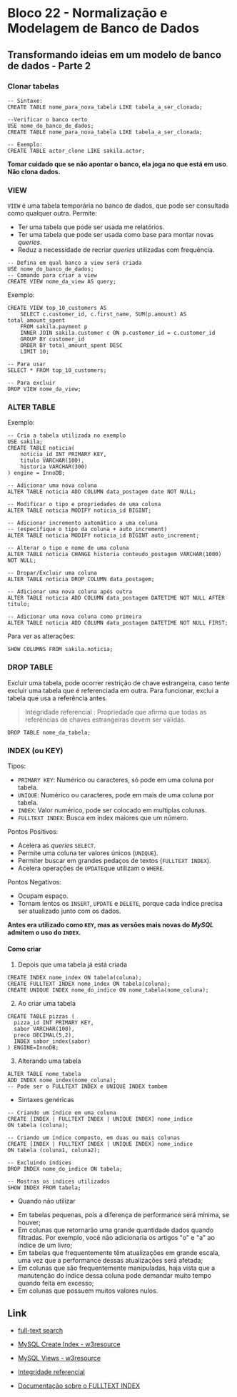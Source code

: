 # Bloco 22 - Normalização e Modelagem de Banco de Dados

## Transformando ideias em um modelo de banco de dados - Parte 2

### Clonar tabelas

```
-- Sintaxe:
CREATE TABLE nome_para_nova_tabela LIKE tabela_a_ser_clonada;

--Verificar o banco certo
USE nome_do_banco_de_dados;
CREATE TABLE nome_para_nova_tabela LIKE tabela_a_ser_clonada;

-- Exemplo:
CREATE TABLE actor_clone LIKE sakila.actor;
```

**Tomar cuidado que se não apontar o banco, ela joga no que está em uso**.
**Não clona dados.**

### VIEW

`VIEW` é uma tabela temporária no banco de dados, que pode ser consultada como qualquer outra. Permite:

- Ter uma tabela que pode ser usada me relatórios.
- Ter uma tabela que pode ser usada como base para montar novas *queries*.
- Reduz a necessidade de recriar *queries* utilizadas com frequência.

```
-- Defina em qual banco a view será criada
USE nome_do_banco_de_dados;
-- Comando para criar a view
CREATE VIEW nome_da_view AS query;
```

Exemplo:

```
CREATE VIEW top_10_customers AS
    SELECT c.customer_id, c.first_name, SUM(p.amount) AS total_amount_spent
    FROM sakila.payment p
    INNER JOIN sakila.customer c ON p.customer_id = c.customer_id
    GROUP BY customer_id
    ORDER BY total_amount_spent DESC
    LIMIT 10;

-- Para usar
SELECT * FROM top_10_customers;

-- Para excluir
DROP VIEW nome_da_view;
```

### ALTER TABLE

Exemplo:

```
-- Cria a tabela utilizada no exemplo
USE sakila;
CREATE TABLE noticia(
    noticia_id INT PRIMARY KEY,
    titulo VARCHAR(100),
    historia VARCHAR(300)
) engine = InnoDB;

-- Adicionar uma nova coluna
ALTER TABLE noticia ADD COLUMN data_postagem date NOT NULL;

-- Modificar o tipo e propriedades de uma coluna
ALTER TABLE noticia MODIFY noticia_id BIGINT;

-- Adicionar incremento automático a uma coluna
-- (especifique o tipo da coluna + auto_increment)
ALTER TABLE noticia MODIFY noticia_id BIGINT auto_increment;

-- Alterar o tipo e nome de uma coluna
ALTER TABLE noticia CHANGE historia conteudo_postagem VARCHAR(1000) NOT NULL;

-- Dropar/Excluir uma coluna
ALTER TABLE noticia DROP COLUMN data_postagem;

-- Adicionar uma nova coluna após outra
ALTER TABLE noticia ADD COLUMN data_postagem DATETIME NOT NULL AFTER titulo;

-- Adicionar uma nova coluna como primeira
ALTER TABLE noticia ADD COLUMN data_postagem DATETIME NOT NULL FIRST;
```

Para ver as alterações:
```
SHOW COLUMNS FROM sakila.noticia;
```

### DROP TABLE

Excluir uma tabela, pode ocorrer restrição de chave estrangeira, caso tente excluir uma tabela que é referenciada em outra. Para funcionar, exclui a tabela que usa a referência antes.

> Integridade referencial : Propriedade que afirma que todas as referências de chaves estrangeiras devem ser válidas.

```
DROP TABLE nome_da_tabela;
```

### INDEX (ou KEY)

Tipos:

- `PRIMARY KEY`: Numérico ou caracteres, só pode em uma coluna por tabela.
- `UNIQUE`: Numérico ou caracteres, pode em mais de uma coluna por tabela.
- `INDEX`: Valor numérico, pode ser colocado em multiplas colunas.
- `FULLTEXT INDEX`: Busca em index maiores que um número.

Pontos Positivos:

- Acelera as *queries* `SELECT`.
- Permite uma coluna ter valores únicos (`UNIQUE`).
- Permiter buscar em grandes pedaços de textos (`FULLTEXT INDEX`).
- Acelera operações de `UPDATE`que utilizam o `WHERE`.

Pontos Negativos:

- Ocupam espaço.
- Tornam lentos os `INSERT`, `UPDATE` e `DELETE`, porque cada indice precisa ser atualizado junto com os dados.

**Antes era utilizado como `KEY`, mas as versões mais novas do *MySQL* admitem o uso do `INDEX`.**

#### Como criar

1. Depois que uma tabela já está criada

```
CREATE INDEX nome_index ON tabela(coluna);
CREATE FULLTEXT INDEX nome_index ON tabela(coluna);
CREATE UNIQUE INDEX nome_do_indice ON nome_tabela(nome_coluna);
```

2. Ao criar uma tabela

```
CREATE TABLE pizzas (
  pizza_id INT PRIMARY KEY,
  sabor VARCHAR(100),
  preco DECIMAL(5,2),
  INDEX sabor_index(sabor)
) ENGINE=InnoDB;
```

3. Alterando uma tabela

```
ALTER TABLE nome_tabela
ADD INDEX nome_index(nome_coluna);
-- Pode ser o FULLTEXT INDEX e UNIQUE INDEX tambem
```

* Sintaxes genéricas

```
-- Criando um índice em uma coluna
CREATE [INDEX | FULLTEXT INDEX | UNIQUE INDEX] nome_indice
ON tabela (coluna);

-- Criando um índice composto, em duas ou mais colunas
CREATE [INDEX | FULLTEXT INDEX | UNIQUE INDEX] nome_indice
ON tabela (coluna1, coluna2);

-- Excluindo índices
DROP INDEX nome_do_indice ON tabela;

-- Mostras os indices utilizados
SHOW INDEX FROM tabela;
```

* Quando não utilizar

- Em tabelas pequenas, pois a diferença de performance será mínima, se houver;
- Em colunas que retornarão uma grande quantidade dados quando filtradas. Por exemplo, você não adicionaria os artigos "o" e "a" ao índice de um livro;
- Em tabelas que frequentemente têm atualizações em grande escala, uma vez que a performance dessas atualizações será afetada;
- Em colunas que são frequentemente manipuladas, haja vista que a manutenção do índice dessa coluna pode demandar muito tempo quando feita em excesso;
- Em colunas que possuem muitos valores nulos.

## Link

- [full-text search](https://www.mysqltutorial.org/mysql-natural-language-search.aspx)
- [MySQL Create Index - w3resource](https://www.w3resource.com/mysql/creating-table-advance/create-index.php)
- [MySQL Views - w3resource](https://www.w3resource.com/mysql/mysql-views.php)
- [Integridade referencial](https://pt.wikipedia.org/wiki/Integridade_referencial)

- [Documentação sobre o FULLTEXT INDEX](https://www.w3resource.com/mysql/mysql-full-text-search-functions.php)
